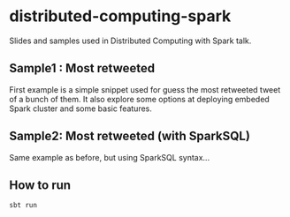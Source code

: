 # distributed-computing-spark

Slides and samples used in Distributed Computing with Spark talk.

## Sample1 : Most retweeted

First example is a simple snippet used for guess the most retweeted tweet of a bunch of them. It also explore some options at deploying embeded Spark cluster and some basic features.

## Sample2: Most retweeted (with SparkSQL)

Same example as before, but using SparkSQL syntax...

## How to run

```sbt run```
